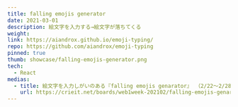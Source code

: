 ```yaml
---
title: falling emojis generator
date: 2021-03-01
description: 絵文字を入力する→絵文字が落ちてくる
weight:
link: https://aiandrox.github.io/emoji-typing/
repo: https://github.com/aiandrox/emoji-typing
pinned: true
thumb: showcase/falling-emojis-generator.png
tech:
  - React
medias:
  - title: 絵文字を入力しがいのある『falling emojis genarator』 （2/22～2/28）１週間でWebサービスを作るイベント - お題「増やす」 - Crieit
    url: https://crieit.net/boards/web1week-202102/falling-emojis-genarator
---
```

